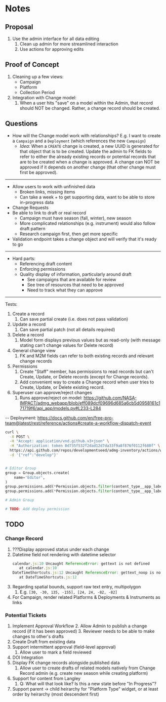 # Notes

## Proposal

1. Use the admin interface for all data editing
   1. Clean up admin for more streamlined interaction
   2. Use actions for approving edits

## Proof of Concept

1. Cleaning up a few views:
   - Campaign
   - Platform
   - Collection Period
1. Integration with Change model:
   1. When a user hits "save" on a model within the Admin, that record should NOT be changed. Rather, a change record should be created.

## Questions

- How will the Change model work with relationships? E.g. I want to create a `Campaign` and a `Deployment` (which references the new `Campaign`)
  - _Idea:_ When a `CREATE` change is created, a new UUID is generated for that object that is to be created. Update the admin to FK fields to refer to either the already existing records or potential records that are to be created when a change is approved. A change can NOT be approved if it depends on another change (that other change must first be approved).

---

- Allow users to work with unfinished data
  - Broken links, missing items
  - Can take a week + to get supporting data, want to be able to store in-progress data
- Change Requests
- Be able to link to draft or real record
  - Campaign must have season (fall, winter), new season
  - More complicated relationships (e.g. instrument) would also follow draft pattern
  - Research campaign first, then get more specific
- Validation endpoint takes a change object and will verify that it's ready to go

---

- Hard parts:
  - Referencing draft content
  - Enforcing permissions
  - Quality display of information, particularly around draft
    - See campaigns that are available for review
    - See tree of resources that need to be approved
    - Need to track what they can approve

---

Tests:

1. Create a record
   1. Can save partial create (i.e. does not pass validation)
2. Update a record
   1. Can save partial patch (not all details required)
3. Delete a record
   1. Model form displays previous values but as read-only (with message stating can't change values for Delete record)
4. General change view
   1. FK and M2M fields can refer to both existing records and relevant change records
5. Permissions
   1. Create "Staff" member, has permissions to read records but can't Create, Update, or Delete records (except for Change records).
   2. Add convenient way to create a Change record when user tries to Create, Update, or Delete existing record.
6. Superuser can approve/reject changes
   1. Runs approve/reject on model: https://github.com/NASA-IMPACT/admg_webapp/blob/eff089dcf09696d685a6cb5d0958161c171719f6/api_app/models.py#L233-L284

--
Deployment: https://docs.github.com/en/free-pro-team@latest/rest/reference/actions#create-a-workflow-dispatch-event

```sh
curl \
  -X POST \
  -H "Accept: application/vnd.github.v3+json" \
  -H "Authorization: token 0d735f532f2dad12d7da33f9a8f876f0112f680f" \
  https://api.github.com/repos/developmentseed/admg-inventory/actions/workflows/deploy.yaml/dispatches \
  -d '{"ref":"develop"}'
```


```py

# Editor Group
group = Group.objects.create(
    name='Editor',
)
group.permissions.add(*Permission.objects.filter(content_type__app_label__in=['data_models'], codename__startswith='view_'))
group.permissions.add(*Permission.objects.filter(content_type__app_label='api_app').exclude(codename__startswith='delete_'))

# Admin Group

# TODO: Add deploy permission
```

## TODO


### Change Record

1. ???Display approved status under each change
1. Datetime field not rendering with datetime selector
   ```js
   calendar.js:10 Uncaught ReferenceError: gettext is not defined
      at calendar.js:10
   DateTimeShortcuts.js:12 Uncaught ReferenceError: gettext_noop is not defined
      at DateTimeShortcuts.js:12
    ```
2. Regarding spatial bounds, support raw text entry, multipolygon
   1. E.g. `[30, -30, 135, -155], [24, 24, -82, -82]`
3. For Campaign, render related Platforms & Deployments & Instruments as links

### Potential Tickets

1. Implement Approval Workflow
   2. Allow Admin to publish a change record (if it has been approved)
   3. Reviewer needs to be able to make changes to other's drafts
2. Create Draft from existing data
3. Support intermittent approval (field-level approval)
   1. Allow user to mark a field reviewed
4. DOI Integration
5. Display FK change records alongside published data
   1. Allow user to create drafts of related models natively from Change Record admin (e.g. create new season while creating platform)
6. Support for content from Langley
   1. Q: What will that look like? Is this a new state before "In Progress"?
7. Support parent -> child heirarchy for "Platform Type" widget, or at least order by heirarchy (most descendent first)

